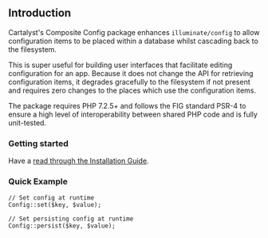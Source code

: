 ## Introduction

Cartalyst's Composite Config package enhances `illuminate/config` to allow configuration items to be placed within a database whilst cascading back to the filesystem.

This is super useful for building user interfaces that facilitate editing configuration for an app. Because it does not change the API for retrieving configuration items, it degrades gracefully to the filesystem if not present and requires zero changes to the places which use the configuration items.

The package requires PHP 7.2.5+ and follows the FIG standard PSR-4 to ensure a high level of interoperability between shared PHP code and is fully unit-tested.

### Getting started

Have a [read through the Installation Guide](#installation).

### Quick Example

	// Set config at runtime
	Config::set($key, $value);

	// Set persisting config at runtime
	Config::persist($key, $value);
